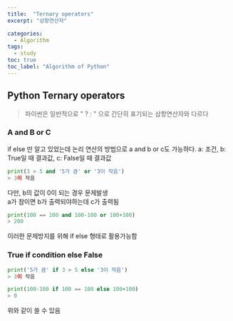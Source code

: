 ```yaml
---
title:  "Ternary operators"
excerpt: "삼항연산자"

categories: 
  - Algorithm
tags:
  - study
toc: true
toc_label: "Algorithm of Python"
---
```


## Python Ternary operators
> 파이썬은 일반적으로 " ? : " 으로 간단히 표기되는 삼항연산자와 다르다

### A and B or C
if else 만 알고 있었는데 논리 연산의 방법으로 a and b or c도 가능하다. a: 조건, b: True일 때 결과값, c: False일 때 결과값

```python
print(3 > 5 and '5가 큼' or '3이 작음')
> 3이 작음
```

다만, b의 값이 0이 되는 경우 문제발생  
a가 참이면 b가 출력되야하는데 c가 출력됨

```python
print(100 == 100 and 100-100 or 100+100)
> 200
```

이러한 문제방지를 위해 if else 형태로 활용가능함

### True if condition else False
```python
print('5가 큼' if 3 > 5 else '3이 작음')
> 3이 작음
```

```python
print(100-100 if 100 == 100 else 100+100)
> 0
```

위와 같이 쓸 수 있음